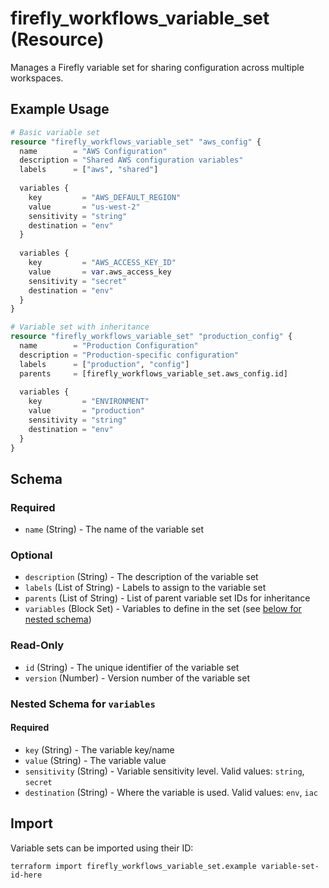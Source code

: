 # firefly_workflows_variable_set (Resource)

Manages a Firefly variable set for sharing configuration across multiple workspaces.

## Example Usage

```terraform
# Basic variable set
resource "firefly_workflows_variable_set" "aws_config" {
  name        = "AWS Configuration"
  description = "Shared AWS configuration variables"
  labels      = ["aws", "shared"]
  
  variables {
    key         = "AWS_DEFAULT_REGION"
    value       = "us-west-2"
    sensitivity = "string"
    destination = "env"
  }
  
  variables {
    key         = "AWS_ACCESS_KEY_ID"
    value       = var.aws_access_key
    sensitivity = "secret"
    destination = "env"
  }
}

# Variable set with inheritance
resource "firefly_workflows_variable_set" "production_config" {
  name        = "Production Configuration"
  description = "Production-specific configuration"
  labels      = ["production", "config"]
  parents     = [firefly_workflows_variable_set.aws_config.id]
  
  variables {
    key         = "ENVIRONMENT"
    value       = "production"
    sensitivity = "string"
    destination = "env"
  }
}
```

## Schema

### Required

- `name` (String) - The name of the variable set

### Optional

- `description` (String) - The description of the variable set
- `labels` (List of String) - Labels to assign to the variable set
- `parents` (List of String) - List of parent variable set IDs for inheritance
- `variables` (Block Set) - Variables to define in the set (see [below for nested schema](#nestedblock--variables))

### Read-Only

- `id` (String) - The unique identifier of the variable set
- `version` (Number) - Version number of the variable set

<a id="nestedblock--variables"></a>
### Nested Schema for `variables`

#### Required

- `key` (String) - The variable key/name
- `value` (String) - The variable value
- `sensitivity` (String) - Variable sensitivity level. Valid values: `string`, `secret`
- `destination` (String) - Where the variable is used. Valid values: `env`, `iac`

## Import

Variable sets can be imported using their ID:

```shell
terraform import firefly_workflows_variable_set.example variable-set-id-here
```